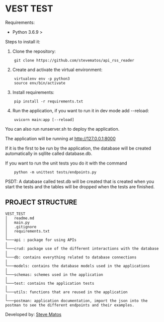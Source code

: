 # VEST TEST

Requirements:
 - Python 3.6.9 >
 
Steps to install it:

1. Clone the repository:

```.shell script
    git clone https://github.com/stevematos/api_rss_reader
```
  
2. Create and activate the virtual environment:
```.shell script
    virtualenv env -p python3
    source env/bin/activate
```
   

3. Install requirements:
```.shell script
    pip install -r requirements.txt
```

4. Run the application, if you want to run it in dev mode add --reload:
```.shell script
    uvicorn main:app [--reload]
```
You can also run runserver.sh to deploy the application.

The application will be running at http://127.0.0.1:8000

If it is the first to be run by the application, the database will be created automatically
 in sqllite called database.db.

If you want to run the unit tests you do it with the command
```shell script
    python -m unittest tests/endpoints.py  
```
PSDT: A database called test.db will be created that is created when you start the tests and the tables will be dropped when the tests are finished.
## PROJECT STRUCTURE

```
VEST_TEST
│   readme.md 
│   main.py
│   .gitignore
│   requirements.txt
│
└───api : package for using APIs
│   
└───crud: package use of the different interactions with the database
│   
└───db: contains everything related to database connections
│   
└───models: contains the database models used in the applications 
│   
└───schemas: schemes used in the application
│   
└───test: contains the application tests
│   
└───utils: functions that are reused in the application
│   
└───postman: application documentation, import the json into the postman to see the different endpoints and their examples.
```

Developed by: [Steve Matos](https://github.com/stevematos)
